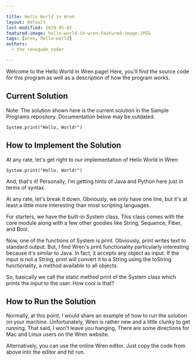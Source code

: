 ```yaml
---

title: Hello World in Wren
layout: default
last-modified: 2020-05-02
featured-image: hello-world-in-wren-featured-image.JPEG
tags: [wren, hello-world]
authors:
  - the_renegade_coder

---
```


Welcome to the Hello World in Wren page! Here, you'll find the source code for this program as well as a description of how the program works.

## Current Solution

Note: The solution shown here is the current solution in the Sample Programs repository. Documentation below may be outdated.

```Wren
System.print("Hello, World!")

```

## How to Implement the Solution

At any rate, let's get right to our implementation of Hello 
World in Wren:

```wren
System.print("Hello, World!")
```

And, that's it! Personally, I'm getting hints of Java and 
Python here just in terms of syntax.

At any rate, let's break it down. Obviously, we only have 
one line, but it's at least a little more interesting than 
most scripting languages.

For starters, we have the built-in System class. This class 
comes with the core module along with a few other goodies like 
String, Sequence, Fiber, and Bool.

Now, one of the functions of System is print. Obviously, print 
writes text to standard output. But, I find Wren's print 
functionality particularly interesting because it's similar to 
Java. In fact, it accepts any object as input. If the input is 
not a String, print will convert it to a String using the 
toString functionality, a method available to all objects.

So, basically we call the static method print of the System class 
which prints the input to the user. How cool is that?


## How to Run the Solution

Normally, at this point, I would share an example of how to run 
the solution on your machine. Unfortunately, Wren is rather new 
and a little clunky to get running. That said, I won't leave you 
hanging, There are some directions for Mac and Linux users on the 
Wren website.

Alternatively, you can use the online Wren editor. Just copy the 
code from above into the editor and hit run.
